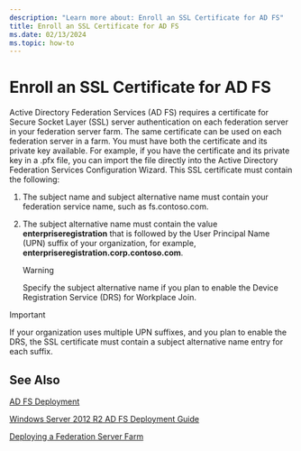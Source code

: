 ```yaml
---
description: "Learn more about: Enroll an SSL Certificate for AD FS"
title: Enroll an SSL Certificate for AD FS
ms.date: 02/13/2024
ms.topic: how-to
---
```


# Enroll an SSL Certificate for AD FS

Active Directory Federation Services \(AD FS\) requires a certificate for Secure Socket Layer \(SSL\) server authentication on each federation server in your federation server farm. The same certificate can be used on each federation server in a farm. You must have both the certificate and its private key available. For example, if you have the certificate and its private key in a .pfx file, you can import the file directly into the Active Directory Federation Services Configuration Wizard. This SSL certificate must contain the following:

1.  The subject name and subject alternative name must contain your federation service name, such as fs.contoso.com.

2.  The subject alternative name must contain the value **enterpriseregistration** that is followed by the User Principal Name \(UPN\) suffix of your organization, for example, **enterpriseregistration.corp.contoso.com**.

    > [!WARNING]
    > Specify the subject alternative name if you plan to enable the Device Registration Service \(DRS\) for Workplace Join.

> [!IMPORTANT]
> If your organization uses multiple UPN suffixes, and you plan to enable the DRS, the SSL certificate must contain a subject alternative name entry for each suffix.

## See Also
[AD FS Deployment](../../ad-fs/AD-FS-Deployment.md)

[Windows Server 2012 R2 AD FS Deployment Guide](../../ad-fs/deployment/Windows-Server-2012-R2-AD-FS-Deployment-Guide.md)

[Deploying a Federation Server Farm](../../ad-fs/deployment/Deploying-a-Federation-Server-Farm.md)



